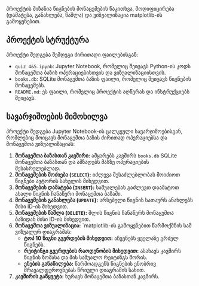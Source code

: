 პროექტის მიზანია წიგნების მონაცემების წაკითხვა, მოდიფიცირება (დამატება, განახლება, წაშლა) და ვიზუალიზაცია matplotlib-ის გამოყენებით.

## პროექტის სტრუქტურა

პროექტი შედგება შემდეგი ძირითადი ფაილებისგან:
* `quiz 4&5.ipynb`: Jupyter Notebook, რომელიც შეიცავს Python-ის კოდს მონაცემთა ბაზის ოპერაციებისთვის და ვიზუალიზაციისთვის.
* `books.db`: SQLite მონაცემთა ბაზის ფაილი, რომელიც შეიცავს წიგნების მონაცემებს.
* `README.md`: ეს ფაილი, რომელიც პროექტის აღწერას და ინსტრუქციებს შეიცავს.

## სავარჯიშოების მიმოხილვა

პროექტი შედგება Jupyter Notebook-ის ცალკეული სავარჯიშოებისგან, რომლებიც მოიცავს მონაცემთა ბაზის ძირითად ოპერაციებსა და მონაცემთა ვიზუალიზაციას:

1.  **მონაცემთა ბაზასთან კავშირი:** ამყარებს კავშირს `books.db` SQLite მონაცემთა ბაზასთან და ამზადებს მასზე ოპერაციების შესასრულებლად.
2.  **მონაცემების მოძიება (`SELECT`):** იძლევა შესაძლებლობას მოიძიოთ წიგნები ავტორის სახელის მიხედვით.
3.  **მონაცემების დამატება (`INSERT`):** საშუალებას გაძლევთ დაამატოთ ახალი წიგნის ჩანაწერი მონაცემთა ბაზაში.
4.  **მონაცემების განახლება (`UPDATE`):** არსებული წიგნის სათაურს ანახლებს მისი ID-ის მიხედვით.
5.  **მონაცემების წაშლა (`DELETE`):** შლის წიგნის ჩანაწერს მონაცემთა ბაზიდან მისი ID-ის მიხედვით.
6.  **მონაცემთა ვიზუალიზაცია:** `matplotlib-ის გამოყენებით წარმოქმნის სამ ვიზუალურ დიაგრამას:
    * **ტოპ 10 წიგნი გვერდების მიხედვით:** აჩვენებს ყველაზე გრძელ წიგნებს.
    * **რეიტინგი გვერდების რაოდენობის მიხედვით:** ასახავს კავშირს წიგნის ზომასა და მის საშუალო რეიტინგს შორის.
    * **ენების განაწილება:** წარმოადგენს წიგნების ენობრივ მრავალფეროვნებას წრიული დიაგრამის სახით.
7.  **კავშირის გაწყვეტა:** ხურავს მონაცემთა ბაზასთან კავშირს.
